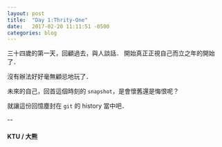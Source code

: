 ```yaml
---
layout: post
title:  "Day 1:Thrity-One"
date:   2017-02-20 11:11:51 -0500
categories: blog
---
```

三十四歲的第一天，回顧過去，與人談話．
開始真正正視自己而立之年的開始了．

沒有辦法好好毫無顧忌地玩了．

未來的自己，回首這個時刻的 `snapshot`，是會懷舊還是悔恨呢？

就讓這份回憶塵封在 `git` 的 history 當中吧．


--
<h4>KTU / 大熊</h4>

<!-- You’ll find this post in your `_posts` directory. Go ahead and edit it and re-build the site to see your changes. You can rebuild the site in many different ways, but the most common way is to run `jekyll serve`, which launches a web server and auto-regenerates your site when a file is updated.

To add new posts, simply add a file in the `_posts` directory that follows the convention `YYYY-MM-DD-name-of-post.ext` and includes the necessary front matter. Take a look at the source for this post to get an idea about how it works.

Jekyll also offers powerful support for code snippets:

{% highlight ruby %}
def print_hi(name)
  puts "Hi, #{name}"
end
print_hi('Tom')
#=> prints 'Hi, Tom' to STDOUT.
{% endhighlight %}

Check out the [Jekyll docs][jekyll-docs] for more info on how to get the most out of Jekyll. File all bugs/feature requests at [Jekyll’s GitHub repo][jekyll-gh]. If you have questions, you can ask them on [Jekyll Talk][jekyll-talk].

[jekyll-docs]: https://jekyllrb.com/docs/home
[jekyll-gh]:   https://github.com/jekyll/jekyll
[jekyll-talk]: https://talk.jekyllrb.com/ -->
